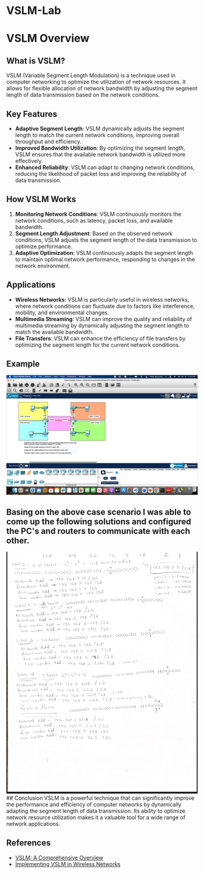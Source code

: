# VSLM-Lab
# VSLM Overview

## What is VSLM?
VSLM (Variable Segment Length Modulation) is a technique used in computer networking to optimize the utilization of network resources. It allows for flexible allocation of network bandwidth by adjusting the segment length of data transmission based on the network conditions.

## Key Features
- **Adaptive Segment Length**: VSLM dynamically adjusts the segment length to match the current network conditions, improving overall throughput and efficiency.
- **Improved Bandwidth Utilization**: By optimizing the segment length, VSLM ensures that the available network bandwidth is utilized more effectively.
- **Enhanced Reliability**: VSLM can adapt to changing network conditions, reducing the likelihood of packet loss and improving the reliability of data transmission.

## How VSLM Works
1. **Monitoring Network Conditions**: VSLM continuously monitors the network conditions, such as latency, packet loss, and available bandwidth.
2. **Segment Length Adjustment**: Based on the observed network conditions, VSLM adjusts the segment length of the data transmission to optimize performance.
3. **Adaptive Optimization**: VSLM continuously adapts the segment length to maintain optimal network performance, responding to changes in the network environment.

## Applications
- **Wireless Networks**: VSLM is particularly useful in wireless networks, where network conditions can fluctuate due to factors like interference, mobility, and environmental changes.
- **Multimedia Streaming**: VSLM can improve the quality and reliability of multimedia streaming by dynamically adjusting the segment length to match the available bandwidth.
- **File Transfers**: VSLM can enhance the efficiency of file transfers by optimizing the segment length for the current network conditions.
  
## Example
<img src="https://github.com/Simonpetermuyomba/VSLM-Lab/blob/main/screenshot.png">

## Basing on the above case scenario I was able to come up the following solutions and configured the PC's and routers to communicate with each other.
<div align="center">
<img src="https://github.com/Simonpetermuyomba/VSLM-Lab/blob/main/Open%20Vslm.jpeg">
</div>
## Conclusion
VSLM is a powerful technique that can significantly improve the performance and efficiency of computer networks by dynamically adapting the segment length of data transmission. Its ability to optimize network resource utilization makes it a valuable tool for a wide range of network applications.

## References
- [VSLM: A Comprehensive Overview](https://www.example.com/vslm-overview)
- [Implementing VSLM in Wireless Networks](https://www.example.com/vslm-wireless)
